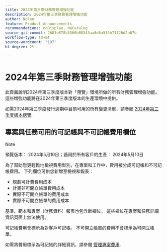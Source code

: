 ```yaml
---
title: 2024年第三季財務管理增強功能
description: 2024年第三季財務管理增強功能
author: Nolan
feature: Product Announcements
recommendations: noDisplay, noCatalog
source-git-commit: 2681e878b3366b08343aa8d0a513b71126d2a67b
workflow-type: tm+mt
source-wordcount: '197'
ht-degree: 2%

---
```


# 2024年第三季財務管理增強功能

此頁面說明2024年第三季度版本對「預覽」環境所做的所有財務管理增強功能。 這些增強功能將在2024年第三季度版本的生產環境中提供。

如需2024年第三季度發行週期中目前可用的所有變更清單，請參閱 [2024年第三季度版本總覽](/help/quicksilver/product-announcements/product-releases/24-q3-release-activity/24-q3-release-overview.md).

## 專案與任務可用的可記帳與不可記帳費用欄位

>[!NOTE]
>
>預覽版本： 2024年5月10日；適用於所有客戶的生產： 2024年5月10日

為了幫助您更輕鬆地檢視費用型別，在專案和工作中，費用被分成可記帳和不可記帳費用。 下列欄位可供您新增至檢視和報表：

* 規劃可計費費用成本
* 計畫非可開立帳單費用成本
* 實際不可開立帳單的費用成本
* 實際不可開立帳單的費用成本

基準、範本和專案（財務資料）報表也包含新欄位。 這些欄位在專案和任務詳細資訊頁面上無法使用。

可記帳費用會標示為對客戶可記帳。 不可開立帳單的費用不會標示為可開立帳單。

如需將費用標示為可記帳的詳細資訊，請參閱 [管理專案費用](/help/quicksilver/manage-work/projects/project-finances/manage-project-expenses.md).
